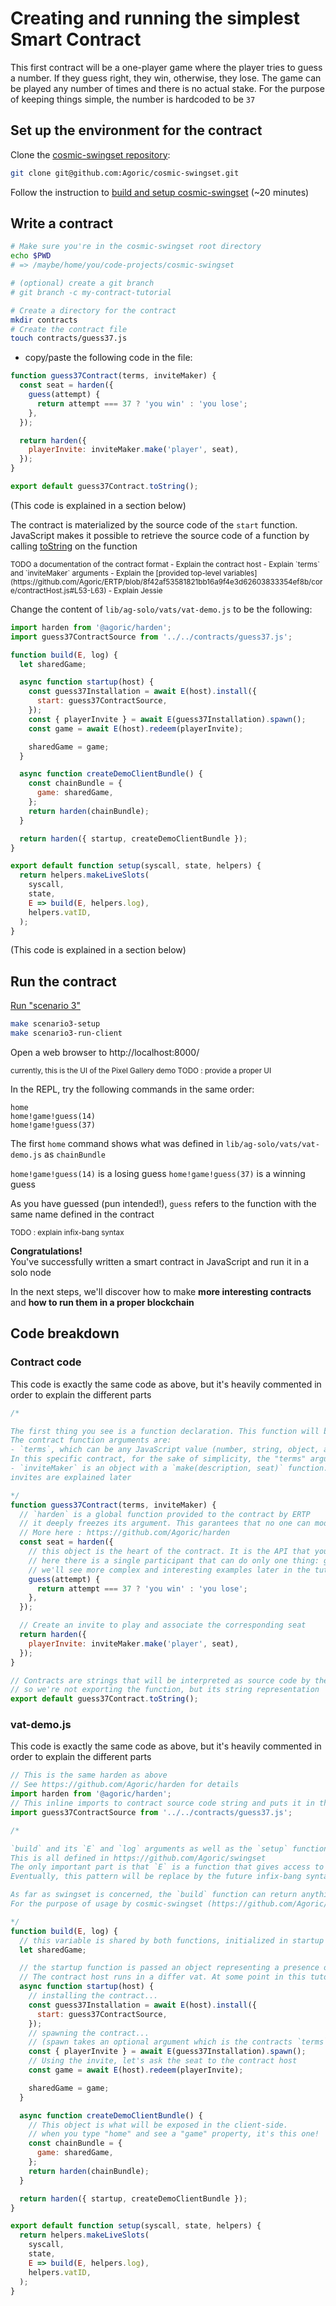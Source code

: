 # Creating and running the simplest Smart Contract

This first contract will be a one-player game where the player tries to guess a number. If they guess right, they win, otherwise, they lose. The game can be played any number of times and there is no actual stake. For the purpose of keeping things simple, the number is hardcoded to be `37`


## Set up the environment for the contract

Clone the [cosmic-swingset repository](https://github.com/Agoric/cosmic-swingset):
```sh
git clone git@github.com:Agoric/cosmic-swingset.git
```

Follow the instruction to [build and setup cosmic-swingset](https://github.com/Agoric/cosmic-swingset#build-from-source) (~20 minutes)


## Write a contract

```sh
# Make sure you're in the cosmic-swingset root directory
echo $PWD
# => /maybe/home/you/code-projects/cosmic-swingset

# (optional) create a git branch
# git branch -c my-contract-tutorial

# Create a directory for the contract
mkdir contracts
# Create the contract file
touch contracts/guess37.js
```

- copy/paste the following code in the file:
```js
function guess37Contract(terms, inviteMaker) {
  const seat = harden({
    guess(attempt) {
      return attempt === 37 ? 'you win' : 'you lose';
    },
  });

  return harden({
    playerInvite: inviteMaker.make('player', seat),
  });
}

export default guess37Contract.toString();
```

(This code is explained in a section below)

The contract is materialized by the source code of the `start` function. JavaScript makes it possible to retrieve the source code of a function by calling [toString](https://developer.mozilla.org/en-US/docs/Web/JavaScript/Reference/Global_Objects/Function/toString) on the function

<small>
TODO a documentation of the contract format
- Explain the contract host
    - Explain `terms` and `inviteMaker` arguments
- Explain the [provided top-level variables](https://github.com/Agoric/ERTP/blob/8f42af53581821bb16a9f4e3d62603833354ef8b/core/contractHost.js#L53-L63)
- Explain Jessie
</small>

Change the content of `lib/ag-solo/vats/vat-demo.js` to be the following:

```js
import harden from '@agoric/harden';
import guess37ContractSource from '../../contracts/guess37.js';

function build(E, log) {
  let sharedGame;

  async function startup(host) {
    const guess37Installation = await E(host).install({
      start: guess37ContractSource,
    });
    const { playerInvite } = await E(guess37Installation).spawn();
    const game = await E(host).redeem(playerInvite);

    sharedGame = game;
  }

  async function createDemoClientBundle() {
    const chainBundle = {
      game: sharedGame,
    };
    return harden(chainBundle);
  }

  return harden({ startup, createDemoClientBundle });
}

export default function setup(syscall, state, helpers) {
  return helpers.makeLiveSlots(
    syscall,
    state,
    E => build(E, helpers.log),
    helpers.vatID,
  );
}
```

(This code is explained in a section below)

## Run the contract

[Run "scenario 3"](https://github.com/Agoric/cosmic-swingset#scenario-3--no-testnet-develop-off-chain-demo)

```sh
make scenario3-setup
make scenario3-run-client
```

Open a web browser to http://localhost:8000/

<small>
currently, this is the UI of the Pixel Gallery demo
TODO : provide a proper UI
</small>

In the REPL, try the following commands in the same order:
```
home
home!game!guess(14)
home!game!guess(37)
```

The first `home` command shows what was defined in `lib/ag-solo/vats/vat-demo.js` as `chainBundle`

`home!game!guess(14)` is a losing guess
`home!game!guess(37)` is a winning guess

As you have guessed (pun intended!), `guess` refers to the function with the same name defined in the contract

<small>
TODO : explain infix-bang syntax
</small>

**Congratulations!**\
You've successfully written a smart contract in JavaScript and run it in a solo node

In the next steps, we'll discover how to make **more interesting contracts** and **how to run them in a proper blockchain**


## Code breakdown

### Contract code

This code is exactly the same code as above, but it's heavily commented in order to explain the different parts

```js
/*

The first thing you see is a function declaration. This function will be the "start" function that starts the contract
The contract function arguments are:
- `terms`, which can be any JavaScript value (number, string, object, array, etc.).
In this specific contract, for the sake of simplicity, the "terms" argument is unused
- `inviteMaker` is an object with a `make(description, seat)` function. It is used to create "invites" to the contract
invites are explained later

*/
function guess37Contract(terms, inviteMaker) {
  // `harden` is a global function provided to the contract by ERTP
  // it deeply freezes its argument. This garantees that no one can modify the seat object
  // More here : https://github.com/Agoric/harden
  const seat = harden({ 
    // this object is the heart of the contract. It is the API that you provide to contract participants
    // here there is a single participant that can do only one thing: guess a number
    // we'll see more complex and interesting examples later in the tutorial
    guess(attempt) {
      return attempt === 37 ? 'you win' : 'you lose';
    },
  });

  // Create an invite to play and associate the corresponding seat
  return harden({
    playerInvite: inviteMaker.make('player', seat),
  });
}

// Contracts are strings that will be interpreted as source code by the contract host
// so we're not exporting the function, but its string representation
export default guess37Contract.toString();
```


### vat-demo.js

This code is exactly the same code as above, but it's heavily commented in order to explain the different parts

```js
// This is the same harden as above
// See https://github.com/Agoric/harden for details
import harden from '@agoric/harden';
// This inline imports to contract source code string and puts it in the `guess37ContractSource` variable
import guess37ContractSource from '../../contracts/guess37.js';

/*

`build` and its `E` and `log` arguments as well as the `setup` function below are part of the vats API
This is all defined in https://github.com/Agoric/swingset
The only important part is that `E` is a function that gives access to remote objects in a way that's convenient to write. The remote object is called a "presence"
Eventually, this pattern will be replace by the future infix-bang syntax https://github.com/Agoric/proposal-infix-bang

As far as swingset is concerned, the `build` function can return anything. 
For the purpose of usage by cosmic-swingset (https://github.com/Agoric/cosmic-swingset), the `build` function of the demo vat is expected to return an object with 2 functions `startup` and `createDemoClientBundle`. Each function is always called only once and always `startup` first, then `createDemoClientBundle`

*/
function build(E, log) {
  // this variable is shared by both functions, initialized in startup and used in createDemoClientBundle
  let sharedGame;

  // the startup function is passed an object representing a presence of the contract host
  // The contract host runs in a differ vat. At some point in this tutorial, this different vat will be executed by a blockchain
  async function startup(host) {
    // installing the contract...
    const guess37Installation = await E(host).install({
      start: guess37ContractSource,
    });
    // spawning the contract...
    // (spawn takes an optional argument which is the contracts `terms`, but we're not using them here)
    const { playerInvite } = await E(guess37Installation).spawn();
    // Using the invite, let's ask the seat to the contract host
    const game = await E(host).redeem(playerInvite);

    sharedGame = game;
  }

  async function createDemoClientBundle() {
    // This object is what will be exposed in the client-side.
    // when you type "home" and see a "game" property, it's this one!
    const chainBundle = {
      game: sharedGame,
    };
    return harden(chainBundle);
  }

  return harden({ startup, createDemoClientBundle });
}

export default function setup(syscall, state, helpers) {
  return helpers.makeLiveSlots(
    syscall,
    state,
    E => build(E, helpers.log),
    helpers.vatID,
  );
}
```